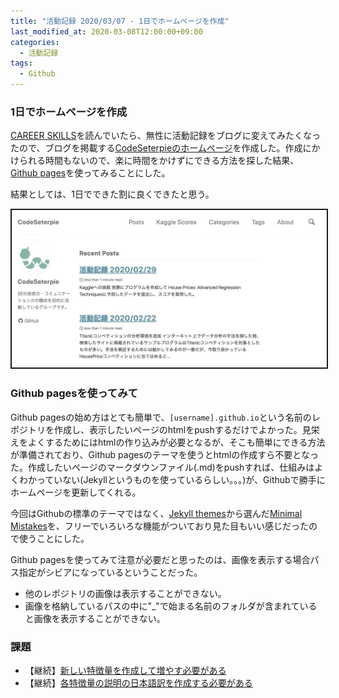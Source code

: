 ```yaml
---
title: "活動記録 2020/03/07 - 1日でホームページを作成"
last_modified_at: 2020-03-08T12:00:00+09:00
categories:
  - 活動記録
tags:
  - Github
---
```

### 1日でホームページを作成
[CAREER SKILLS](https://www.amazon.co.jp/dp/B07FCYSNXT/ref=dp-kindle-redirect?_encoding=UTF8&btkr=1)を読んでいたら、無性に活動記録をブログに変えてみたくなったので、ブログを掲載する[CodeSeterpieのホームページ](https://codeseterpie.github.io/)を作成した。作成にかけられる時間もないので、楽に時間をかけずにできる方法を探した結果、[Github pages](https://pages.github.com/)を使ってみることにした。

結果としては、1日でできた割に良くできたと思う。

<img src="/assets/images/posts/report_20200307/homepage.jpg" border="2">

### Github pagesを使ってみて
Github pagesの始め方はとても簡単で、`[username].github.io`という名前のレポジトリを作成し、表示したいページのhtmlをpushするだけでよかった。見栄えをよくするためにはhtmlの作り込みが必要となるが、そこも簡単にできる方法が準備されており、Github pagesのテーマを使うとhtmlの作成すら不要となった。作成したいページのマークダウンファイル(.md)をpushすれば、仕組みはよくわかっていない(Jekyllというものを使っているらしい。。。)が、Githubで勝手にホームページを更新してくれる。

今回はGithubの標準のテーマではなく、[Jekyll themes](http://jekyllthemes.org/)から選んだ[Minimal Mistakes](http://jekyllthemes.org/themes/minimal-mistakes/)を、フリーでいろいろな機能がついており見た目もいい感じだったので使うことにした。

Github pagesを使ってみて注意が必要だと思ったのは、画像を表示する場合パス指定がシビアになっているということだった。
  * 他のレポジトリの画像は表示することができない。
  * 画像を格納しているパスの中に"_"で始まる名前のフォルダが含まれていると画像を表示することができない。


### 課題
* 【継続】[新しい特徴量を作成して増やす必要がある](https://github.com/CodeSeterpie/CodeSeterpie/issues/39)
* 【継続】[各特徴量の説明の日本語訳を作成する必要がある](https://github.com/CodeSeterpie/CodeSeterpie/issues/40)

